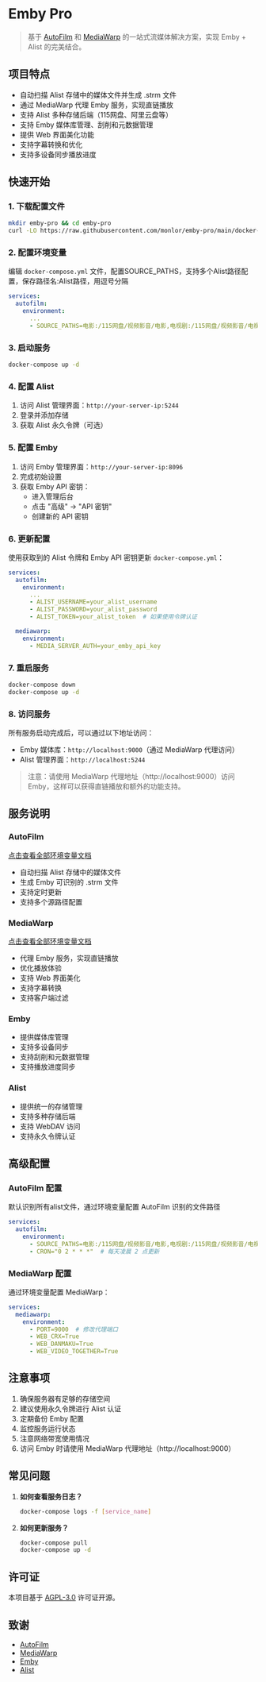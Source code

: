 # Emby Pro

> 基于 [AutoFilm](https://github.com/Akimio521/AutoFilm) 和 [MediaWarp](https://github.com/Akimio521/MediaWarp) 的一站式流媒体解决方案，实现 Emby + Alist 的完美结合。

## 项目特点

- 自动扫描 Alist 存储中的媒体文件并生成 .strm 文件
- 通过 MediaWarp 代理 Emby 服务，实现直链播放
- 支持 Alist 多种存储后端（115网盘、阿里云盘等）
- 支持 Emby 媒体库管理、刮削和元数据管理
- 提供 Web 界面美化功能
- 支持字幕转换和优化
- 支持多设备同步播放进度

## 快速开始

### 1. 下载配置文件

```bash
mkdir emby-pro && cd emby-pro
curl -LO https://raw.githubusercontent.com/monlor/emby-pro/main/docker-compose.yml
```

### 2. 配置环境变量

编辑 `docker-compose.yml` 文件，配置SOURCE_PATHS，支持多个Alist路径配置，保存路径名:Alist路径，用逗号分隔

```yaml
services:
  autofilm:
    environment:
      ...
      - SOURCE_PATHS=电影:/115网盘/视频影音/电影,电视剧:/115网盘/视频影音/电视剧
```

### 3. 启动服务

```bash
docker-compose up -d
```

### 4. 配置 Alist

1. 访问 Alist 管理界面：`http://your-server-ip:5244`
2. 登录并添加存储
3. 获取 Alist 永久令牌（可选）

### 5. 配置 Emby

1. 访问 Emby 管理界面：`http://your-server-ip:8096`
2. 完成初始设置
3. 获取 Emby API 密钥：
   - 进入管理后台
   - 点击 "高级" -> "API 密钥"
   - 创建新的 API 密钥

### 6. 更新配置

使用获取到的 Alist 令牌和 Emby API 密钥更新 `docker-compose.yml`：

```yaml
services:
  autofilm:
    environment:
      ...
      - ALIST_USERNAME=your_alist_username
      - ALIST_PASSWORD=your_alist_password
      - ALIST_TOKEN=your_alist_token  # 如果使用令牌认证

  mediawarp:
    environment:
      - MEDIA_SERVER_AUTH=your_emby_api_key
```

### 7. 重启服务

```bash
docker-compose down
docker-compose up -d
```

### 8. 访问服务

所有服务启动完成后，可以通过以下地址访问：

- Emby 媒体库：`http://localhost:9000`（通过 MediaWarp 代理访问）
- Alist 管理界面：`http://localhost:5244`

> 注意：请使用 MediaWarp 代理地址（http://localhost:9000）访问 Emby，这样可以获得直链播放和额外的功能支持。

## 服务说明

### AutoFilm

[点击查看全部环境变量文档](/autofilm/README.md)

- 自动扫描 Alist 存储中的媒体文件
- 生成 Emby 可识别的 .strm 文件
- 支持定时更新
- 支持多个源路径配置

### MediaWarp

[点击查看全部环境变量文档](/mediawarp/README.md)

- 代理 Emby 服务，实现直链播放
- 优化播放体验
- 支持 Web 界面美化
- 支持字幕转换
- 支持客户端过滤

### Emby

- 提供媒体库管理
- 支持多设备同步
- 支持刮削和元数据管理
- 支持播放进度同步

### Alist

- 提供统一的存储管理
- 支持多种存储后端
- 支持 WebDAV 访问
- 支持永久令牌认证

## 高级配置

### AutoFilm 配置

默认识别所有alist文件，通过环境变量配置 AutoFilm 识别的文件路径

```yaml
services:
  autofilm:
    environment:
      - SOURCE_PATHS=电影:/115网盘/视频影音/电影,电视剧:/115网盘/视频影音/电视剧
      - CRON="0 2 * * *"  # 每天凌晨 2 点更新
```

### MediaWarp 配置

通过环境变量配置 MediaWarp：

```yaml
services:
  mediawarp:
    environment:
      - PORT=9000  # 修改代理端口
      - WEB_CRX=True
      - WEB_DANMAKU=True
      - WEB_VIDEO_TOGETHER=True
```

## 注意事项

1. 确保服务器有足够的存储空间
2. 建议使用永久令牌进行 Alist 认证
3. 定期备份 Emby 配置
4. 监控服务运行状态
5. 注意网络带宽使用情况
6. 访问 Emby 时请使用 MediaWarp 代理地址（http://localhost:9000）

## 常见问题

1. **如何查看服务日志？**
   ```bash
   docker-compose logs -f [service_name]
   ```

2. **如何更新服务？**
   ```bash
   docker-compose pull
   docker-compose up -d
   ```

## 许可证

本项目基于 [AGPL-3.0](LICENSE) 许可证开源。

## 致谢

- [AutoFilm](https://github.com/Akimio521/AutoFilm)
- [MediaWarp](https://github.com/Akimio521/MediaWarp)
- [Emby](https://emby.media/)
- [Alist](https://alist.nn.ci/) 